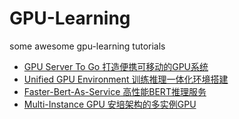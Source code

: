 # GPU-Learning
some awesome gpu-learning tutorials

- [GPU Server To Go 打造便携可移动的GPU系统](https://github.com/xiangyangkan/gpu-learning/tree/main/gpu-server-to-go)
- [Unified GPU Environment 训练推理一体化环境搭建](https://github.com/xiangyangkan/gpu-learning/tree/main/docker)
- [Faster-Bert-As-Service 高性能BERT推理服务](https://github.com/xiangyangkan/faster-bert-as-service)
- [Multi-Instance GPU 安培架构的多实例GPU](https://github.com/xiangyangkan/gpu-learning/tree/main/mig)
